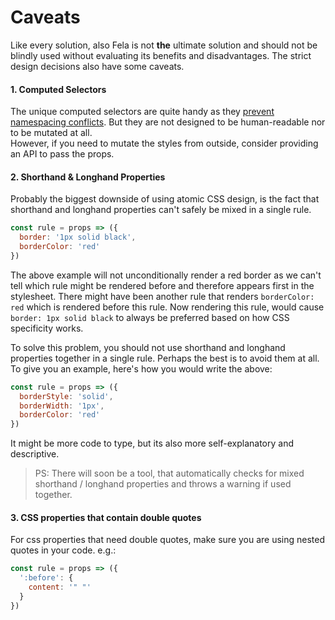 # Caveats

Like every solution, also Fela is not **the** ultimate solution and should not be blindly used without evaluating its benefits and disadvantages. The strict design decisions also have some caveats.

#### 1. Computed Selectors
The unique computed selectors are quite handy as they [prevent namespacing conflicts](Benefits.md#local-namespace). But they are not designed to be human-readable nor to be mutated at all. <br>
However, if you need to mutate the styles from outside, consider providing an API to pass the props.

#### 2. Shorthand & Longhand Properties
Probably the biggest downside of using atomic CSS design, is the fact that shorthand and longhand properties can't safely be mixed in a single rule.
```javascript
const rule = props => ({
  border: '1px solid black',
  borderColor: 'red'
})
```

The above example will not unconditionally render a red border as we can't tell which rule might be rendered before and therefore appears first in the stylesheet. There might have been another rule that renders `borderColor: red` which is rendered before this rule. Now rendering this rule, would cause `border: 1px solid black` to always be preferred based on how CSS specificity works.

To solve this problem, you should not use shorthand and longhand properties together in a single rule. Perhaps the best is to avoid them at all. To give you an example, here's how you would write the above:

```javascript
const rule = props => ({
  borderStyle: 'solid',
  borderWidth: '1px',
  borderColor: 'red'
})
```
It might be more code to type, but its also more self-explanatory and descriptive.<br>
> PS: There will soon be a tool, that automatically checks for mixed shorthand / longhand properties and throws a warning if used together.

#### 3. CSS properties that contain double quotes
For css properties that need double quotes, make sure you are using nested quotes in your code. e.g.:
```javascript
const rule = props => ({
  ':before': {
    content: '" "'
  }
})
```
